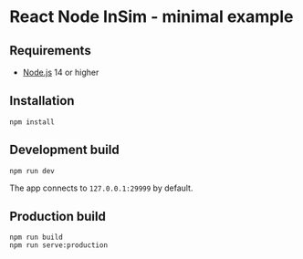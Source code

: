 # React Node InSim - minimal example

## Requirements

- [Node.js](https://nodejs.org/) 14 or higher

## Installation

```shell
npm install
```

## Development build

```shell
npm run dev
```

The app connects to `127.0.0.1:29999` by default.

## Production build

```shell
npm run build
npm run serve:production
```
